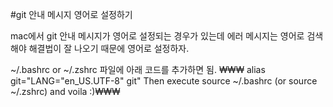 #git 안내 메시지 영어로 설정하기

mac에서 git 안내 메시지가 영어로 설정되는 경우가 있는데
에러 메시지는 영어로 검색해야 해결법이 잘 나오기 때문에 영어로 설정하자.

~/.bashrc or ~/.zshrc 파일에 아래 코드를 추가하면 됨.
₩₩₩
alias git="LANG=\"en_US.UTF-8\" git"
Then execute source ~/.bashrc (or source ~/.zshrc) and voila :)₩₩₩
